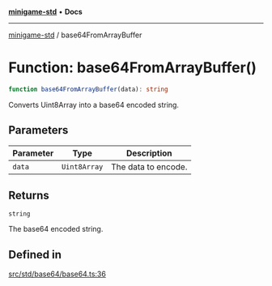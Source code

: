 [**minigame-std**](../README.md) • **Docs**

***

[minigame-std](../README.md) / base64FromArrayBuffer

# Function: base64FromArrayBuffer()

```ts
function base64FromArrayBuffer(data): string
```

Converts Uint8Array into a base64 encoded string.

## Parameters

| Parameter | Type | Description |
| ------ | ------ | ------ |
| `data` | `Uint8Array` | The data to encode. |

## Returns

`string`

The base64 encoded string.

## Defined in

[src/std/base64/base64.ts:36](https://github.com/JiangJie/minigame-std/blob/ffbed6cccc22260d9da27c221c59422568396e08/src/std/base64/base64.ts#L36)

